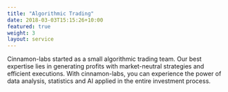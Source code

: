 ```yaml
---
title: "Algorithmic Trading"
date: 2018-03-03T15:15:26+10:00
featured: true
weight: 3
layout: service
---
```


Cinnamon-labs started as a small algorithmic trading team. Our best expertise lies in generating profits with market-neutral strategies and efficient executions. With cinnamon-labs, you can experience the power of data analysis, statistics and AI applied in the entire investment process.